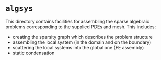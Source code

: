 # `algsys`

This directory contains facilities for assembling the sparse algebraic problems corresponding to the supplied PDEs and
mesh.
This includes:

- creating the sparsity graph which describes the problem structure
- assembling the local system (in the domain and on the boundary)
- scattering the local systems into the global one (FE assembly)
- static condensation